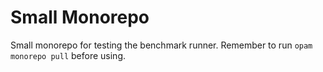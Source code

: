 # Small Monorepo

Small monorepo for testing the benchmark runner. Remember to run `opam monorepo
pull` before using.
